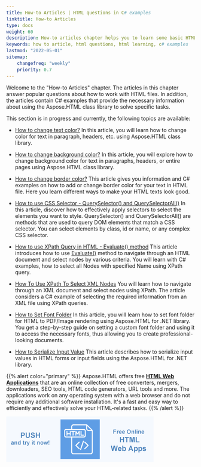 ```yaml
---
title: How-to Articles | HTML questions in C# examples
linktitle: How-to Articles
type: docs
weight: 60
description: How-to articles chapter helps you to learn some basic HTML, including how to use HTML elements and tags, place text on a page, add images, use HTML colors, etc.
keywords: how to article, html questions, html learning, c# examples
lastmod: "2022-05-01"
sitemap:
    changefreq: "weekly"
    priority: 0.7
---
```


<link href="./../style.css" rel="stylesheet" type="text/css" />

Welcome to the "How-to Articles" chapter. The articles in this chapter answer popular questions about how to work with HTML files. In addition, the articles contain C# examples that provide the necessary information about using the Aspose.HTML class library to solve specific tasks.

This section is in progress and currently, the following topics are available:

- [How to change text color?](/html/net/how-to-articles/how-to-change-text-color/)
  In this article, you will learn how to change color for text in paragraph, headers, etc. using Aspose.HTML class library. 
  
- [How to change background color?](/html/net/how-to-articles/how-to-change-background-color/)
  In this article, you will explore how to change background color for text in paragraphs, headers, or entire pages using Aspose.HTML class library. 

- [How to change border color?](/html/net/how-to-articles/how-to-change-border-color/)
  This article gives you information and C# examples on how to add or change border color for your text in HTML file. Here  you learn  different ways to make your HTML texts look good.
  
- [How to use CSS Selector - QuerySelector() and QuerySelectorAll()](/html/net/how-to-articles/how-to-use-css-selector/)
  In this article, discover how to effectively apply selectors to select the elements you want to style. QuerySelector() and QuerySelectorAll() are methods that are used to query DOM elements that match a CSS selector. You can select elements by class, id or name, or any complex CSS selector.
  
- [How to use XPath Query in HTML - Evaluate() method](/html/net/how-to-articles/how-to-use-xpath/) This article introduces how to use [Evaluate()](https://reference.aspose.com/html/net/aspose.html.dom.xpath/ixpathevaluator/evaluate/) method to navigate through an HTML document and select nodes by various criteria. You will learn with C# examples, how to select all Nodes with specified Name using XPath query.
  
- [How To Use XPath To Select XML Nodes](/html/net/how-to-articles/how-to-use-xpath-to-select-xml-nodes/) You will learn how to navigate through an XML document and select nodes using XPath. The article considers a С# example of selecting the required information from an XML file using XPath queries.

- [How to Set Font Folder](/html/net/how-to-set-font-folder/) In this article, you will learn how to set font folder for HTML to PDF/Image rendering using Aspose.HTML for .NET library. You get a step-by-step guide on setting a custom font folder and using it to access the necessary fonts, thus allowing you to create professional-looking documents.

- [How to Serialize Input Value](/html/net/how-to-serialize-input-value/) This article describes how to serialize input values in HTML forms or input fields using the Aspose.HTML for .NET library.  

{{% alert color="primary" %}}
Aspose.HTML offers free <a href="https://products.aspose.app/html/applications" target="_blank">**HTML Web Applications**</a> that are an online collection of free converters, mergers, downloaders, SEO tools, HTML code generators, URL tools and more. The applications work on any operating system with a web browser and do not require any additional software installation. It's a fast and easy way to efficiently and effectively solve your HTML-related tasks.
{{% /alert %}}

<a href="https://products.aspose.app/html/applications" target="_blank">![Text "Banner HTML Web Applications"](../tutorial/html-web-apps.png#center)</a>

